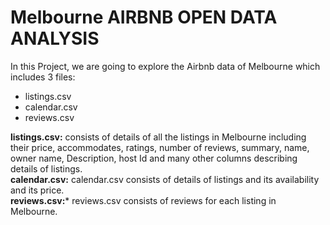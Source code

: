 # Melbourne AIRBNB OPEN DATA ANALYSIS

In this Project, we are going to explore the Airbnb data of Melbourne which includes 3 files:
 - listings.csv
 - calendar.csv
 - reviews.csv
 
**listings.csv:** consists of details of all the listings in Melbourne including their price, accommodates, ratings, number of reviews, summary, name, owner name, Description, host Id and many other columns describing details of listings. <br>
**calendar.csv:** calendar.csv consists of details of listings and its availability and its price.<br>
**reviews.csv:*** reviews.csv consists of reviews for each listing in Melbourne.<br>
